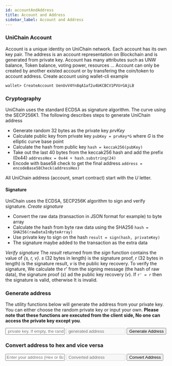 ```yaml
---
id: accountAndAddress
title: Account and Address
sidebar_label: Account and Address
---
```


### UniChain Account
Account is a unique identity on UniChain network. Each account has its  own key pair. The address is an account representation on Blockchain and is generated from private key.
Account has many attributes such as UNW balance, Token balance, voting power, resources ...
Account can only be created by another existed account or by transfering the coin/token to account address.
Create account using wallet-cli example
```
wallet> CreateAccount UenUvV4Yn8qA1af2u4bKCBCV1PVUrGAjLB
```

### Cryptography
UniChain uses the standard ECDSA as signature algorithm. The curve using the SECP256K1. The following describes steps to generate UniChain address
- Generate random 32 bytes as the private key *prvKey*
- Calculate public key from private key ```pubKey = prvKey*G``` where *G* is the elliptic curve base point
- Calculate the hash from public key ```hash = keccak256(pubKey)```
- Take out the last 40 bytes from the keccak256 hash and add the prefix (0x44) ```addressHex = 0x44 + hash.substring(24)```
- Encode with base58 check to get the final address ```address = encodeBase58Check(addressHex)```

All UniChain address (account, smart contract) start with the *U* letter.

#### Signature
UniChain uses the ECDSA, SECP256K algorithm to sign and verify signature. 
_Create signature_
- Convert the raw data (transaction in JSON format for example) to byte array
- Calculate the hash from byte raw data using the SHA256 ```hash = SHA256(rawDataInByteArray)```
- Use private key to sign on the hash ```result = sign(hash, privateKey)```
- The signature maybe added to the transaction as the extra data

_Verify signature_
The *result* returned from the *sign* function contains the value of *{s, r, v}*. *s* (32 bytes in length) is the signature proof, *r* (32 bytes in length) is the signature result, *v* is the public key recovery. To verify the signature, We calculate the r' from the signing message (the hash of raw data), the signature proof (*s*) ad the public key recovery (*v*). If `r' = r` then the signature is valid, otherwise It is invalid.

### Generate address 
The utility functions below will generate the address from your private key. You can either choose the random private key or input your own. __Please note that these functions are executed from the client side, No one can access the private key except you__. 
<div class="u_center">
    <input id="privateKey" class="u_input u_full" placeholder=" private key. If empty, the random private key will be generated"></input>
    <input id="address" class="u_input u_full" placeholder=" generated address" disabled></input>
    <input type="button" class="u_button u_button_primary u_margin_top_10" onClick="generateAddress()" value="Generate Address"></input>
</div>

### Convert address to hex and vice versa 
<div class="u_center">
    <input id="sourceAddress" class="u_input u_full" placeholder="Enter your address (Hex or Base58 format)"></input>
    <input id="destinationAddress" class="u_input u_full" placeholder=" Converted address" disabled></input>
    <input type="button" class="u_button u_button_primary u_margin_top_10" onClick="convertAddress()" value="Convert Address"></input>
</div>
<script type="text/javascript">
    function randomHex () {
        const hexChar = ['0', '1', '2', '3', '4', '5', '6', '7', '8', '9', 'a', 'b', 'c', 'd', 'e', 'f']
        const min = 0, max = hexChar.length - 1
        let key = ''
        for (let i = 0; i < 64; ++i) {
            let pos = Math.floor(Math.random() * (max - min) + min)
            key += hexChar[pos]
        }
        return key
    }
    function checkHex (hexString) {
        const re = /[0-9A-Fa-f]{64}/g
        return re.test(hexString)
    }
    function generateAddress() {
        let privateKey = document.getElementById("privateKey").value 
        if (privateKey) {
            if (privateKey.length != 64 || !checkHex(privateKey)) {
                document.getElementById("address").value = 'Invalid private key'
                return
            }
        }
        if (!privateKey) {
            privateKey = randomHex()
            document.getElementById("privateKey").value = privateKey
        }
        document.getElementById("address").value = UnichainJS.address.fromPrivateKey(privateKey)
    }
    function convertAddress() {
        const  sourceAddress = document.getElementById("sourceAddress").value
        if (!sourceAddress) {
            document.getElementById("destinationAddress").value = 'Invalid Address. Please input base58 or hex address'
            return
        }
        const reHex = /^44[0-9A-Fa-f]{40}/g
        const reBase58 = /^U[0-9A-Za-z]{33}/g
        if (sourceAddress.length == 42 && reHex.test(sourceAddress)) {
            document.getElementById("destinationAddress").value = UnichainJS.address.fromHex(sourceAddress)
            return
        }
        if (sourceAddress.length == 34 && reBase58.test(sourceAddress)) {
            document.getElementById("destinationAddress").value = UnichainJS.address.toHex(sourceAddress)
            return
        }
        document.getElementById("destinationAddress").value = 'Invalid Address. Please input base58 or hex address'
    }

</script>